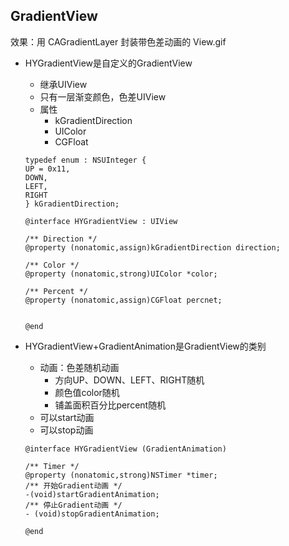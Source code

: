 ## GradientView

效果：用 CAGradientLayer 封装带色差动画的 View.gif

+ HYGradientView是自定义的GradientView
	- 继承UIView
	- 只有一层渐变颜色，色差UIView
	- 属性
		+ kGradientDirection
		+ UIColor
		+ CGFloat
	
	```objc
	typedef enum : NSUInteger {
    UP = 0x11,
    DOWN,
    LEFT,
    RIGHT
	} kGradientDirection;

	@interface HYGradientView : UIView

	/** Direction */
	@property (nonatomic,assign)kGradientDirection direction;

	/** Color */
	@property (nonatomic,strong)UIColor *color;

	/** Percent */
	@property (nonatomic,assign)CGFloat percnet;


	@end
	```
+ HYGradientView+GradientAnimation是GradientView的类别
	- 动画：色差随机动画
		+ 方向UP、DOWN、LEFT、RIGHT随机
		+ 颜色值color随机
		+ 铺盖面积百分比percent随机
	- 可以start动画
	- 可以stop动画
	
	```objc
	@interface HYGradientView (GradientAnimation)
	
	/** Timer */
	@property (nonatomic,strong)NSTimer *timer;
	/** 开始Gradient动画 */
	-(void)startGradientAnimation;
	/** 停止Gradient动画 */
	- (void)stopGradientAnimation;

	@end
	```

